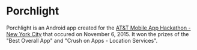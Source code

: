 # Porchlight
Porchlight is an Android app created for the [AT&T Mobile App Hackathon - New York City][1] that occured on November 6, 2015. It won the prizes of the "Best Overall App" and "Crush on Apps - Location Services". 

[1]: http://www.eventbrite.com/e/att-mobile-app-hackathon-new-york-city-tickets-18849801263
